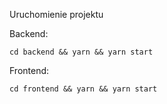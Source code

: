 Uruchomienie projektu

Backend:

```
cd backend && yarn && yarn start
```

Frontend:

```
cd frontend && yarn && yarn start
```
